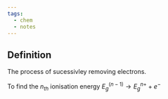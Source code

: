 ```yaml
---
tags:
  - chem
  - notes
---
```

## Definition
The process of sucessivley removing electrons.

To find the $n_{th}$ ionisation energy 
$E^{(n-1)}_{g} \rightarrow E^{n+}_{g} + e^{-}$ 

